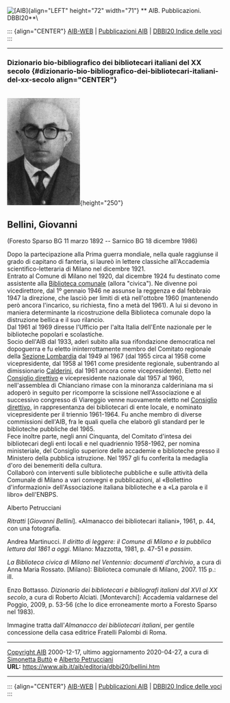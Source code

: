 ![\[AIB\]](/aib/wi/aibv72.gif){align="LEFT" height="72" width="71"}
** AIB. Pubblicazioni. DBBI20**\

::: {align="CENTER"}
[AIB-WEB](/) \| [Pubblicazioni AIB](/pubblicazioni/) \| [DBBI20 Indice
delle voci](dbbi20.htm)
:::

------------------------------------------------------------------------

### Dizionario bio-bibliografico dei bibliotecari italiani del XX secolo {#dizionario-bio-bibliografico-dei-bibliotecari-italiani-del-xx-secolo align="CENTER"}

\
![\[Ritratto\]](bellini.jpg){height="250"}

## Bellini, Giovanni

(Foresto Sparso BG 11 marzo 1892 -- Sarnico BG 18 dicembre 1986)

Dopo la partecipazione alla Prima guerra mondiale, nella quale raggiunse
il grado di capitano di fanteria, si laureò in lettere classiche
all\'Accademia scientifico-letteraria di Milano nel dicembre 1921.\
Entrato al Comune di Milano nel 1920, dal dicembre 1924 fu destinato
come assistente alla [Biblioteca comunale](/aib/stor/teche/mi-com.htm)
(allora \"civica\"). Ne divenne poi vicedirettore, dal 1º gennaio 1946
ne assunse la reggenza e dal febbraio 1947 la direzione, che lasciò per
limiti di età nell\'ottobre 1960 (mantenendo però ancora l\'incarico, su
richiesta, fino a metà del 1961). A lui si devono in maniera
determinante la ricostruzione della Biblioteca comunale dopo la
distruzione bellica e il suo rilancio.\
Dal 1961 al 1969 diresse l\'Ufficio per l\'alta Italia dell\'Ente
nazionale per le biblioteche popolari e scolastiche.\
Socio dell\'AIB dal 1933, aderì subito alla sua rifondazione democratica
nel dopoguerra e fu eletto ininterrottamente membro del Comitato
regionale della [Sezione Lombardia](/aib/stor/sezioni/lom.htm) dal 1949
al 1967 (dal 1955 circa al 1958 come vicepresidente, dal 1958 al 1961
come presidente regionale, subentrando al dimissionario
[Calderini](calderini.htm), dal 1961 ancora come vicepresidente). Eletto
nel [Consiglio direttivo](/aib/stor/cariche54.htm) e vicepresidente
nazionale dal 1957 al 1960, nell\'assemblea di Chianciano rimase con la
minoranza calderiniana ma si adoperò in seguito per ricomporre la
scissione nell\'Associazione e al successivo congresso di Viareggio
venne nuovamente eletto nel [Consiglio
direttivo](/aib/stor/cariche60.htm), in rappresentanza dei bibliotecari
di ente locale, e nominato vicepresidente per il triennio 1961-1964. Fu
anche membro di diverse commissioni dell\'AIB, fra le quali quella che
elaborò gli standard per le biblioteche pubbliche del 1965.\
Fece inoltre parte, negli anni Cinquanta, del Comitato d\'intesa dei
bibliotecari degli enti locali e nel quadriennio 1958-1962, per nomina
ministeriale, del Consiglio superiore delle accademie e biblioteche
presso il Ministero della pubblica istruzione. Nel 1957 gli fu conferita
la medaglia d\'oro dei benemeriti della cultura.\
Collaborò con interventi sulle biblioteche pubbliche e sulle attività
della Comunale di Milano a vari convegni e pubblicazioni, al «Bollettino
d\'informazioni» dell\'Associazione italiana biblioteche e a «La parola
e il libro» dell\'ENBPS.

Alberto Petrucciani

*Ritratti* \[*Giovanni Bellini*\]. «Almanacco dei bibliotecari
italiani», 1961, p. 44, con una fotografia.

Andrea Martinucci. *Il diritto di leggere: il Comune di Milano e la
pubblica lettura dal 1861 a oggi*. Milano: Mazzotta, 1981, p. 47-51 e
*passim*.

*La Biblioteca civica di Milano nel Ventennio: documenti d\'archivio*, a
cura di Anna Maria Rossato. \[Milano\]: Biblioteca comunale di Milano,
2007. 115 p.: ill.

Enzo Bottasso. *Dizionario dei bibliotecari e bibliografi italiani dal
XVI al XX secolo*, a cura di Roberto Alciati. \[Montevarchi\]: Accademia
valdarnese del Poggio, 2009, p. 53-56 (che lo dice erroneamente morto a
Foresto Sparso nel 1983).

Immagine tratta dall\'*Almanacco dei bibliotecari italiani*, per gentile
concessione della casa editrice Fratelli Palombi di Roma.

------------------------------------------------------------------------

[Copyright AIB](/su-questo-sito/dichiarazione-di-copyright-aib-web/)
2000-12-17, ultimo aggiornamento 2020-04-27, a cura di [Simonetta
Buttò](/aib/redazione3.htm) e [Alberto
Petrucciani](/su-questo-sito/redazione-aib-web/)\
**URL:** https://www.aib.it/aib/editoria/dbbi20/bellini.htm

------------------------------------------------------------------------

::: {align="CENTER"}
[AIB-WEB](/) \| [Pubblicazioni AIB](/pubblicazioni/) \| [DBBI20 Indice
delle voci](dbbi20.htm)
:::
